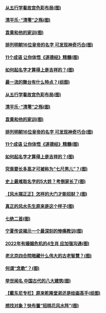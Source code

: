 #### [从五行学看故宫色彩布局(图)](../pages/p7/994276.md?t=01120305) 
#### [清平乐･“清零”之殇(图)](../pages/p7/994757.md?t=01120305) 
#### [袁黄和他的家训(图)](../pages/p7/994256.md?t=01120305) 
#### [排列明朝16位皇帝的名字 可发现神奇巧合(图)](../pages/p7/994744.md?t=01120305) 
#### [11个成语 让你体悟《道德经》精髓(图)](../pages/p7/991988.md?t=01120305) 
#### [如何起名字才算得上是吉祥的？(图)](../pages/p7/992576.md?t=01120305) 
#### [最一流的舞台有什么特点？(组图)](../pages/p7/993627.md?t=01120305) 
#### [从五行学看故宫色彩布局(图)](../pages/p7/994276.md?t=01120305) 
#### [清平乐･“清零”之殇(图)](../pages/p7/994757.md?t=01120305) 
#### [袁黄和他的家训(图)](../pages/p7/994256.md?t=01120305) 
#### [排列明朝16位皇帝的名字 可发现神奇巧合(图)](../pages/p7/994744.md?t=01120305) 
#### [11个成语 让你体悟《道德经》精髓(图)](../pages/p7/991988.md?t=01120305) 
#### [如何起名字才算得上是吉祥的？(图)](../pages/p7/992576.md?t=01120305) 
#### [究竟要长多高才可被称为“七尺男儿”？(图)](../pages/p7/993740.md?t=01120305) 
#### [史上最难取名字的5大姓？考倒家长了(图)](../pages/p7/992015.md?t=01120305) 
#### [【风水摆正正】怎样的大门才能招财？(图)](../pages/p7/993827.md?t=01120305) 
#### [真正的风水先生原来是这个样子(图)](../pages/p7/994552.md?t=01120305) 
#### [七绝二首(图)](../pages/p7/994582.md?t=01120305) 
#### [宁夏传说揭示一个最深刻的惨痛教训(图)](../pages/p7/994439.md?t=01120305) 
#### [2022年有婚姻危机的4生肖 应加强沟通(图)](../pages/p7/993799.md?t=01120305) 
#### [老北京四合院暗藏什么伟大的古老智慧？(图)](../pages/p7/994275.md?t=01120305) 
#### [何谓“念歌”？(图)](../pages/p7/993741.md?t=01120305) 
#### [举世闻名 中国古代的八大建筑(图)](../pages/p7/993981.md?t=01120305) 
#### [【戴东尼专栏】原来乾隆堂弟还是绘画高手(组图)](../pages/p7/987909.md?t=01120305) 
#### [想找对象？快布置“招桃花风水阵”(图)](../pages/p7/994365.md?t=01120305) 
